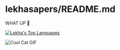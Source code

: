 # lekhasapers/README.md
WHAT UP 🖖

[![Lekha's Top Languages](https://github-readme-stats.vercel.app/api/top-langs/?username=lekhasapers&layout=compact&theme=dracula)](https://github.com/anuraghazra/github-readme-stats)

![Cool Cat GIF](https://media4.giphy.com/media/2SYc7mttUnWWaqvWz8/giphy.gif)



